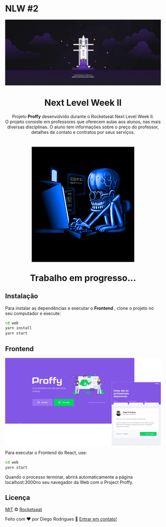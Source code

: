 # NLW #2



<img src="web/src/assets/images/NLW-02.jpg" align="center"></img>
<h1 align="center">Next Level Week II</h1>
<p align="center">Projeto <strong>Proffy</strong> desenvolvido durante o Rocketseat Next Level Week II.
  <br/>
O projeto consiste em professores que oferecem aulas aos alunos, nas mais diversas disciplinas. O aluno tem informações sobre o preço do professor, detalhes de contato e contratos por seus serviços.
</p>

<!-- <p align="center">
  <a aria-label="NodeJs version" href="https://github.com/nodejs/node/blob/master/doc/changelogs/CHANGELOG_V12.md#12.14.1">
    <img src="https://img.shields.io/badge/node.js@lts-12.14.1-informational?logo=Node.JS"></img>
  </a>
  <a aria-label="ReactJs version" href="https://github.com/facebook/react/blob/master/CHANGELOG.md#16120-november-14-2019">
    <img src="https://img.shields.io/badge/react-16.12.0-informational?logo=react"></img>
  </a>
</p> -->
<h1 align="center">
  <img src="web/src/assets/images/algoritmos.gif"></img>
  <p align="center"> <strong></strong>Trabalho em progresso... </p>
</h1>

## Instalação
Para instalar as dependências e executar o **Frontend** , clone o projeto no seu computador e execute:
```bash
cd web
yarn install
yarn start
```

## Frontend

<img align="center" src="web/src/assets/images/proffy.png"></img>

Para executar o Frontend do React, use:
```bash
cd web
yarn start
```
Quando o processo terminar, abrirá automaticamente a página localhost:3000no seu navegador da Web com o Project Proffy.


## Licença

[MIT](./LICENSE) &copy; [Rocketseat](https://rocketseat.com.br/)

Feito com ♥ por Diego Rodrigues :wave: [Entrar em contato!](https://www.linkedin.com/in/diego-rodrigues-14925850/)
